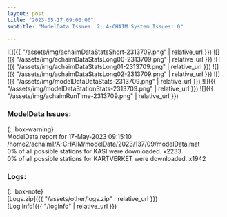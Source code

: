 ```yaml
---
layout: post
title: "2023-05-17 09:00:00"
subtitle: "ModelData Issues: 2; A-CHAIM System Issues: 0"

---
```


![]({{ "/assets/img/achaimDataStatsShort-2313709.png" | relative_url }})
![]({{ "/assets/img/achaimDataStatsLong00-2313709.png" | relative_url }})
![]({{ "/assets/img/achaimDataStatsLong01-2313709.png" | relative_url }})
![]({{ "/assets/img/achaimDataStatsLong02-2313709.png" | relative_url }})
![]({{ "/assets/img/modelDataDataStats-2313709.png" | relative_url }})
![]({{ "/assets/img/modelDataStationStats-2313709.png" | relative_url }})
![]({{ "/assets/img/achaimRunTime-2313709.png" | relative_url }})


### ModelData Issues:  
  
{: .box-warning}  
 ModelData report for 17-May-2023 09:15:10   
 /home2/achaim1/A-CHAIM/modelData/2023/137/09/modelData.mat   
 0% of all possible stations for KASI were downloaded. x2233   
 0% of all possible stations for KARTVERKET were downloaded. x1942   
  


### Logs:  
  
{: .box-note}  
[Logs.zip]({{ "/assets/other/logs.zip" | relative_url }})  
[Log Info]({{ "/logInfo" | relative_url }})  
